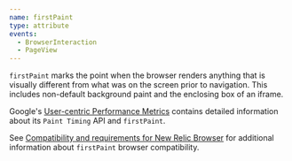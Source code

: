 ```yaml
---
name: firstPaint
type: attribute
events:
  - BrowserInteraction
  - PageView
---
```


`firstPaint` marks the point when the browser renders anything that is visually different from what was on the screen prior to navigation. This includes non-default background paint and the enclosing box of an iframe.

Google's [User-centric Performance Metrics](https://developers.google.com/web/fundamentals/performance/user-centric-performance-metrics) contains detailed information about its `Paint Timing` API and `firstPaint`.

See [Compatibility and requirements for New Relic Browser](/docs/browser/new-relic-browser/getting-started/compatibility-requirements-new-relic-browser#browser-types) for additional information about `firstPaint` browser compatibility.